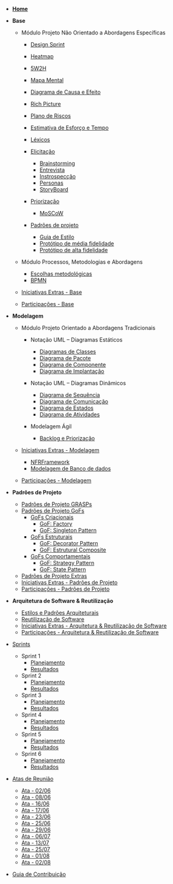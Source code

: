 <!-- docs/_sidebar.md -->

- [**Home**]()

<!-- - [Diretrizes](Diretrizes/Diretrizes.md) -->

- **Base**

  - Módulo Projeto Não Orientado a Abordagens Específicas

    - [Design Sprint](Base/AbordagemNaoEspecifica/design_sprint.md)
    - [Heatmap](Base/AbordagemNaoEspecifica/heatmap.md)
    - [5W2H](Base/AbordagemNaoEspecifica/5w2h.md)
    - [Mapa Mental](Base/AbordagemNaoEspecifica/mapa_mental.md)
    - [Diagrama de Causa e Efeito](Base/AbordagemNaoEspecifica/causaEfeito.md)
    - [Rich Picture](Base/AbordagemNaoEspecifica/rich_picture.md)
    - [Plano de Riscos](Base/AbordagemNaoEspecifica/riscos.md)
    - [Estimativa de Esforço e Tempo](Base/AbordagemNaoEspecifica/estimativa.md)
    - [Léxicos](Base/AbordagemNaoEspecifica/lexico.md)

    - [Elicitação](#)

      - [Brainstorming](Base/AbordagemNaoEspecifica/elicitacao/brainstorming.md)
      - [Entrevista](Base/AbordagemNaoEspecifica/elicitacao/entrevista.md)
      - [Instrospecção](Base/AbordagemNaoEspecifica/elicitacao/introspeccao.md)
      - [Personas](Base/AbordagemNaoEspecifica/elicitacao/personas.md)
      - [StoryBoard](Base/AbordagemNaoEspecifica/elicitacao/storyboards.md)

    - [Priorização](#)

      - [MoSCoW](Base/AbordagemNaoEspecifica/priorizacao/moscow.md)

    - [Padrões de projeto](#)
      - [Guia de Estilo](Base/AbordagemNaoEspecifica/guiaDeEstilo.md)
      - [Protótipo de média fidelidade](Base/AbordagemNaoEspecifica/prototipo-media-fidelidade.md)
      - [Protótipo de alta fidelidade](Base/AbordagemNaoEspecifica/prototipo-alta-fidelidade.md)

  - Módulo Processos, Metodologias e Abordagens

    - [Escolhas metodológicas](Base/ProcessosMetodologiasAbordagens/escolhas_metodologicas.md)
    - [BPMN](Base/ProcessosMetodologiasAbordagens/ModelagemBPMN.md)

  - [Iniciativas Extras - Base](Base/IniciativasExtras/iniciativas_extras.md)

  - [Participações - Base](Base/ParticipacoesBase/participacoes_base.md)

- **Modelagem**

  - Módulo Projeto Orientado a Abordagens Tradicionais

    - Notação UML – Diagramas Estáticos

      - [Diagramas de Classes](Modelagem/diagrama-classes.md)
      - [Diagrama de Pacote](Modelagem/UMLEstaticos/diagrama_pacotes.md)
      - [Diagrama de Componente](Modelagem/UMLEstaticos/diagrama_componentes.md)
      - [Diagrama de Implantação](Modelagem/UMLEstaticos/diagrama_implantacao.md)

    - Notação UML – Diagramas Dinâmicos

      - [Diagrama de Sequência](Modelagem/UMLDinamicos/diagramaDeSequencia.md.md)
      - [Diagrama de Comunicação](Modelagem/diagrama-comunicacao.md)
      - [Diagrama de Estados](Modelagem/UMLDinamicos/diagramaDeEstados.md)
      - [Diagrama de Atividades](Modelagem/UMLDinamicos/diagramaDeAtividade.md)

    - Modelagem Ágil
      - [Backlog e Priorização](Modelagem/backlog.md)

  - [Iniciativas Extras - Modelagem](Modelagem/2.2.IniciativasExtras.md)

    - [NFRFramework](Modelagem/NFR_Framework.md)
    - [Modelagem de Banco de dados](Modelagem/bancoDeDados.md)

  - [Participações - Modelagem](Modelagem/2.3.ParticipacoesModelagem.md)

- **Padrões de Projeto**

  - [Padrões de Projeto GRASPs](PadroesDeProjeto/GRASPS/grasps.md)
  - [Padrões de Projeto GoFs](#)
    - [GoFs Criacionais](#)
      - [GoF: Factory](PadroesDeProjeto/gof-criacional.md)
      - [GoF: Singleton Pattern](PadroesDeProjeto/gof-singleton-pattern)
    - [GoFs Estruturais](#)
      - [GoF: Decorator Pattern](PadroesDeProjeto/gof-decorator-pattern.md)
      - [GoF: Estrutural Composite](PadroesDeProjeto/gof-estrutural-composite.md)
    - [GoFs Comportamentais](#)
      - [GoF: Strategy Pattern](PadroesDeProjeto/gof-strategy-pattern.md)
      - [GoF: State Pattern](PadroesDeProjeto/gof-state-pattern.md)
  - [Padrões de Projeto Extras](PadroesDeProjeto/3.3.PadroesExtra.md)
  - [Iniciativas Extras - Padrões de Projeto](PadroesDeProjeto/3.4.IniciativasExtras.md)
  - [Participações - Padrões de Projeto](PadroesDeProjeto/3.5.ParticipacoesPadroes.md)

- **Arquitetura de Software & Reutilização**
  - [Estilos e Padrões Arquiteturais](ArquiteturaReutilizacao/arquitetura.md)
  - [Reutilização de Software](ArquiteturaReutilizacao/4.2.ReutilizacaoDeSoftware.md)
  - [Iniciativas Extras - Arquitetura & Reutilização de Software](ArquiteturaReutilizacao/4.3.IniciativasExtras.md)
  - [Participações - Arquitetura & Reutilização de Software](ArquiteturaReutilizacao/4.4.ParticipacoesArqReutilizacao.md)

- [Sprints](#)

  - Sprint 1
    - [Planejamento](Sprints/Sprint1/planejamento_sprint1.md)
    - [Resultados](Sprints/Sprint1/resultados_sprint1.md)
  - Sprint 2
    - [Planejamento](Sprints/Sprint2/planejamento_sprint2.md)
    - [Resultados](Sprints/Sprint2/resultados_sprint2.md)
  - Sprint 3
    - [Planejamento](Sprints/Sprint3/planejamento_sprint3.md)
    - [Resultados](Sprints/Sprint3/resultados_sprint3.md)
  - Sprint 4
    - [Planejamento](Sprints/Sprint4/planejamento_sprint4.md)
    - [Resultados](Sprints/Sprint4/resultados_sprint4.md)
  - Sprint 5
    - [Planejamento](Sprints/Sprint5/planejamento_sprint5.md)
    - [Resultados](Sprints/Sprint5/resultados_sprint5.md)
  - Sprint 6
    - [Planejamento](Sprints/Sprint6/planejamento_sprint6.md)
    - [Resultados](Sprints/Sprint6/resultados_sprint6.md)

- [Atas de Reunião](#)

  - [Ata - 02/06](AtasDeReunião/Ata_02-06.md)
  - [Ata - 08/06](AtasDeReunião/Ata_08-06.md)
  - [Ata - 16/06](AtasDeReunião/Ata_16-06.md)
  - [Ata - 17/06](AtasDeReunião/Ata_17-06.md)
  - [Ata - 23/06](AtasDeReunião/Ata_23-06.md)
  - [Ata - 25/06](AtasDeReunião/Ata_25-06.md)
  - [Ata - 29/06](AtasDeReunião/Ata_29-06.md)
  - [Ata - 06/07](AtasDeReunião/Ata_06-07.md)
  - [Ata - 13/07](AtasDeReunião/Ata_13-07.md)
  - [Ata - 25/07](AtasDeReunião/Ata_25-07.md)
  - [Ata - 01/08](AtasDeReunião/Ata_01-08.md)
  - [Ata - 02/08](AtasDeReunião/Ata_02-08.md)

- [Guia de Contribuição](CONTRIBUTING.md)
